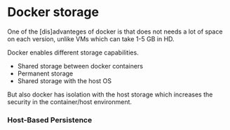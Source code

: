 # Docker storage 

One of the [dis]advanteges of docker is that does not needs a lot of 
space on each version, unlike VMs which can take 1-5 GB in HD.

Docker enables different storage capabilities.
 * Shared storage between docker containers
 * Permanent storage 
 * Shared storage with the host OS

But also docker has isolation with the host storage which increases
the security in the container/host environment.

### Host-Based Persistence


